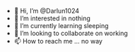 - 👋 Hi, I’m @Darlun1024
- 👀 I’m interested in nothing
- 🌱 I’m currently learning sleeping
- 💞️ I’m looking to collaborate on working
- 📫 How to reach me ...  no way

<!---
Darlun1024/Darlun1024 is a ✨ special ✨ repository because its `README.md` (this file) appears on your GitHub profile.
You can click the Preview link to take a look at your changes.
--->
